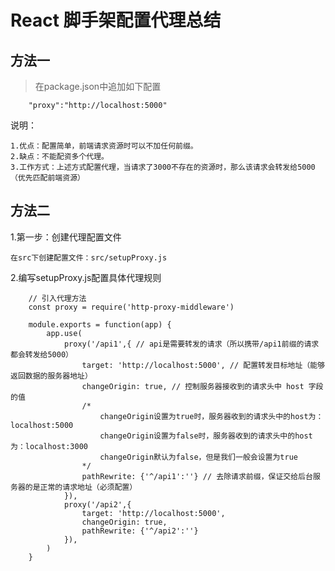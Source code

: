 # React 脚手架配置代理总结
## 方法一
> 在package.json中追加如下配置
```
    "proxy":"http://localhost:5000"
```
说明：

    1.优点：配置简单，前端请求资源时可以不加任何前缀。
    2.缺点：不能配资多个代理。
    3.工作方式：上述方式配置代理，当请求了3000不存在的资源时，那么该请求会转发给5000 （优先匹配前端资源）

## 方法二
1.第一步：创建代理配置文件

    在src下创建配置文件：src/setupProxy.js

2.编写setupProxy.js配置具体代理规则

```
    // 引入代理方法
    const proxy = require('http-proxy-middleware')

    module.exports = function(app) {
        app.use(
            proxy('/api1',{ // api是需要转发的请求（所以携带/api1前缀的请求都会转发给5000）
                target: 'http://localhost:5000', // 配置转发目标地址（能够返回数据的服务器地址）
                changeOrigin: true, // 控制服务器接收到的请求头中 host 字段的值
                /* 
                    changeOrigin设置为true时，服务器收到的请求头中的host为：localhost:5000
                    changeOrigin设置为false时，服务器收到的请求头中的host为：localhost:3000
                    changeOrigin默认为false，但是我们一般会设置为true
                */
                pathRewrite: {'^/api1':''} // 去除请求前缀，保证交给后台服务器的是正常的请求地址（必须配置）
            }),
            proxy('/api2',{
                target: 'http://localhost:5000',
                changeOrigin: true,
                pathRewrite: {'^/api2':''}
            }),
        )
    }
```
